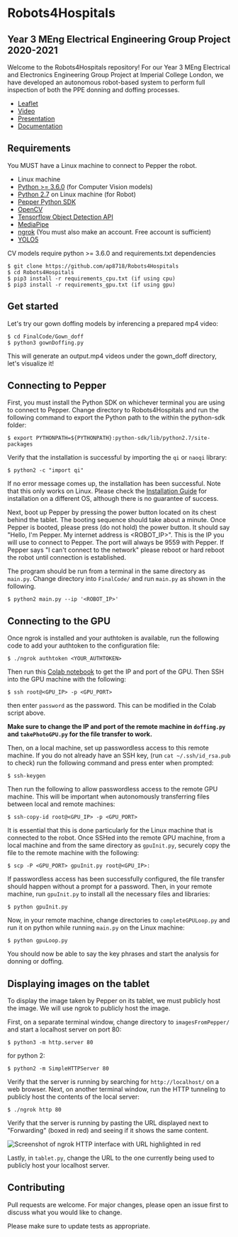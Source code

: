 # Robots4Hospitals

## Year 3 MEng Electrical Engineering Group Project 2020-2021

Welcome to the Robots4Hospitals repository! For our Year 3 MEng Electrical and Electronics Engineering Group Project at Imperial College London, we have developed an autonomous robot-based system to perform full inspection of both the PPE donning and doffing processes.

- [Leaflet](https://imperiallondon.sharepoint.com/sites/Robots4Hospitals-EE/Shared%20Documents/General/Project%20Leaflet.pdf)
- [Video](https://imperiallondon.sharepoint.com/sites/Robots4Hospitals-EE/Shared%20Documents/General/R4HVideo.mp4)
- [Presentation](https://imperiallondon.sharepoint.com/:p:/s/2021ThirdYearM.EngGroupProjects-EE/Ef8rAftzq0tDg2MAxeCH-n4BwFn833gjoIQOeGts3Vd6Bw?e=VMcXhn)
- [Documentation]()

## Requirements

You MUST have a Linux machine to connect to Pepper the robot.
- Linux machine
- [Python >= 3.6.0](https://www.python.org/downloads/) (for Computer Vision models)
- [Python 2.7](https://www.python.org/downloads/) on Linux machine (for Robot)
- [Pepper Python SDK](http://doc.aldebaran.com/2-5/dev/python/install_guide.html)
- [OpenCV](https://pypi.org/project/opencv-python/)
- [Tensorflow Object Detection API](https://tensorflow-object-detection-api-tutorial.readthedocs.io/en/latest/install.html)
- [MediaPipe](https://google.github.io/mediapipe/getting_started/python.html)
- [ngrok](https://ngrok.com/download) (You must also make an account. Free account is sufficient)
- [YOLO5](https://github.com/ultralytics/yolov5)

CV models require python >= 3.6.0 and requirements.txt dependencies
```shell
$ git clone https://github.com/ap8718/Robots4Hospitals
$ cd Robots4Hospitals
$ pip3 install -r requirements_cpu.txt (if using cpu)
$ pip3 install -r requirements_gpu.txt (if using gpu)
```

## Get started

Let's try our gown doffing models by inferencing a prepared mp4 video:
```shell
$ cd FinalCode/Gown_doff
$ python3 gownDoffing.py
```
This will generate an output.mp4 videos under the gown_doff directory, let's visualize it!



## Connecting to Pepper
First, you must install the Python SDK on whichever terminal you are using to connect to Pepper. Change directory to Robots4Hospitals and run the following command to export the Python path to the within the python-sdk folder:

```shell
$ export PYTHONPATH=${PYTHONPATH}:python-sdk/lib/python2.7/site-packages
```
Verify that the installation is successful by importing the `qi` or `naoqi` library:

```shell
$ python2 -c "import qi"
```
If no error message comes up, the installation has been successful. Note that this only works on Linux. Please check the [Installation Guide](http://doc.aldebaran.com/2-5/dev/python/install_guide.html) for installation on a different OS, although there is no guarantee of success.

Next, boot up Pepper by pressing the power button located on its chest behind the tablet. The booting sequence should take about a minute. Once Pepper is booted, please press (do not hold) the power button. It should say "Hello, I'm Pepper. My internet address is <ROBOT_IP>". This is the IP you will use to connect to Pepper. The port will always be 9559 with Pepper. If Pepper says "I can't connect to the network" please reboot or hard reboot the robot until connection is established.

The program should be run from a terminal in the same directory as `main.py`. Change directory into `FinalCode/` and run `main.py` as shown in the following.

```shell
$ python2 main.py --ip '<ROBOT_IP>'
```

## Connecting to the GPU
Once ngrok is installed and your authtoken is available, run the following code to add your authtoken to the configuration file:

```shell
$ ./ngrok authtoken <YOUR_AUTHTOKEN>
```
Then run this [Colab notebook](https://colab.research.google.com/drive/1thf0PNDGo3MBUKt8xfW7kUeiBnhA2Yke#scrollTo=PlemhodHuWYv) to get the IP and port of the GPU. Then SSH into the GPU machine with the following:
```shell
$ ssh root@<GPU_IP> -p <GPU_PORT>
```
then enter `password` as the password. This can be modified in the Colab script above.

**Make sure to change the IP and port of the remote machine in `doffing.py` and `takePhotoGPU.py` for the file transfer to work.**

Then, on a local machine, set up passwordless access to this remote machine. If you do not already have an SSH key, (run `cat ~/.ssh/id_rsa.pub` to check) run the following command and press enter when prompted:
```shell
$ ssh-keygen
```
Then run the following to allow passwordless access to the remote GPU machine. This will be important when autonomously transferring files between local and remote machines:
```shell
$ ssh-copy-id root@<GPU_IP> -p <GPU_PORT>
```
It is essential that this is done particularly for the Linux machine that is connected to the robot.
Once SSHed into the remote GPU machine, from a local machine and from the same directory as `gpuInit.py`, securely copy the file to the remote machine with the following:
```shell
$ scp -P <GPU_PORT> gpuInit.py root@<GPU_IP>:
```
If passwordless access has been successfully configured, the file transfer should happen without a prompt for a password.
Then, in your remote machine, run `gpuInit.py` to install all the necessary files and libraries:
```shell
$ python gpuInit.py
```
Now, in your remote machine, change directories to `completeGPULoop.py` and run it on python while running `main.py` on the Linux machine:
```shell
$ python gpuLoop.py
```
You should now be able to say the key phrases and start the analysis for donning or doffing.

## Displaying images on the tablet
To display the image taken by Pepper on its tablet, we must publicly host the image. We will use ngrok to publicly host the image.

First, on a separate terminal window, change directory to `imagesFromPepper/` and start a localhost server on port 80:
```shell
$ python3 -m http.server 80
```
for python 2:
```shell
$ python2 -m SimpleHTTPServer 80
```
Verify that the server is running by searching for `http://localhost/` on a web browser.
Next, on another terminal window, run the HTTP tunneling to publicly host the contents of the local server:
```shell
$ ./ngrok http 80
```
Verify that the server is running by pasting the URL displayed next to "Forwarding" (boxed in red) and seeing if it shows the same content.

![Screenshot of ngrok HTTP interface with URL highlighted in red](https://github.com/ap8718/Robots4Hospitals/blob/main/FinalCode/imagesFromPepper/ngrokHTTPurl.png)

Lastly, in `tablet.py`, change the URL to the one currently being used to publicly host your localhost server.

## Contributing
Pull requests are welcome. For major changes, please open an issue first to discuss what you would like to change.

Please make sure to update tests as appropriate.
